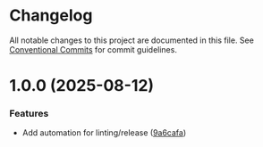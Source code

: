 # Changelog

All notable changes to this project are documented in this file. See
[Conventional Commits](https://conventionalcommits.org) for commit guidelines.

# 1.0.0 (2025-08-12)


### Features

* Add automation for linting/release ([9a6cafa](https://github.com/ewcloud/ewc-ansible-role-update-system/commit/9a6cafa1d19c20b1a63f4a4c1ac617411ab3c44c))

